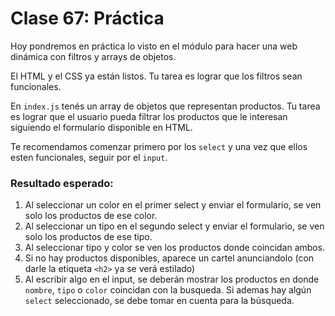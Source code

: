 # Clase 67: Práctica

Hoy pondremos en práctica lo visto en el módulo para hacer una web dinámica con filtros y arrays de objetos. 

El HTML y el CSS ya están listos. Tu tarea es lograr que los filtros sean funcionales. 

En `index.js` tenés un array de objetos que representan productos. Tu tarea es lograr que el usuario pueda filtrar los productos que le interesan siguiendo el formulario disponible en HTML. 

Te recomendamos comenzar primero por los `select` y una vez que ellos esten funcionales, seguir por el `input`. 

### Resultado esperado:

1. Al seleccionar un color en el primer select y enviar el formulario, se ven solo los productos de ese color. 
2. Al seleccionar un tipo en el segundo select y enviar el formulario, se ven solo los productos de ese tipo. 
3. Al seleccionar tipo y color se ven los productos donde coincidan ambos. 
4. Si no hay productos disponibles, aparece un cartel anunciandolo (con darle la etiqueta `<h2>` ya se verá estilado)
5. Al escribir algo en el input, se deberán mostrar los productos en donde `nombre`, `tipo` o `color` coincidan con la busqueda. Si ademas hay algún `select` seleccionado, se debe tomar en cuenta para la búsqueda. 
